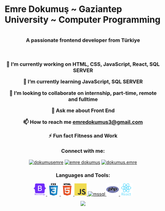 <h1>Emre Dokumuş ~ Gaziantep University ~ Computer Programming<h1/>
<h3 align="center">A passionate frontend developer from Türkiye<br><br><br>
            
 🔭 I’m currently working on **HTML, CSS, JavaScript, React, SQL SERVER**</p>

 🌱 I’m currently learning **JavaScript, SQL SERVER**

 👯 I’m looking to collaborate on **internship, part-time, remote and fulltime**

 💬 Ask me about **Front End**

 📫 How to reach me **emredokumus3@gmail.com**

 ⚡ Fun fact **Fitness and Work**
  
</h3>
<h3 align="center">Connect with me:</h3>
<p align="center">
<a href="https://twitter.com/DokumusEmre" target="blank"><img align="center" src="https://raw.githubusercontent.com/rahuldkjain/github-profile-readme-generator/master/src/images/icons/Social/twitter.svg" alt="dokumusemre" height="30" width="40" /></a>
<a href="https://linkedin.com/in/emre-dokumuş-624301294" target="blank"><img align="center" src="https://raw.githubusercontent.com/rahuldkjain/github-profile-readme-generator/master/src/images/icons/Social/linked-in-alt.svg" alt="emre dokumus" height="30" width="40" /></a>
<a href="https://instagram.com/dokumus.emre" target="blank"><img align="center" src="https://raw.githubusercontent.com/rahuldkjain/github-profile-readme-generator/master/src/images/icons/Social/instagram.svg" alt="dokumus.emre" height="30" width="40" /></a>
</p>

<h3 align="center">Languages and Tools:</h3>
<p align="center"> <a href="https://getbootstrap.com" target="_blank" rel="noreferrer"> <img src="https://raw.githubusercontent.com/devicons/devicon/master/icons/bootstrap/bootstrap-plain-wordmark.svg" alt="bootstrap" width="40" height="40"/> </a> <a href="https://www.w3schools.com/css/" target="_blank" rel="noreferrer"> <img src="https://raw.githubusercontent.com/devicons/devicon/master/icons/css3/css3-original-wordmark.svg" alt="css3" width="40" height="40"/> </a> <a href="https://www.w3.org/html/" target="_blank" rel="noreferrer"> <img src="https://raw.githubusercontent.com/devicons/devicon/master/icons/html5/html5-original-wordmark.svg" alt="html5" width="40" height="40"/> </a> <a href="https://developer.mozilla.org/en-US/docs/Web/JavaScript" target="_blank" rel="noreferrer"> <img src="https://raw.githubusercontent.com/devicons/devicon/master/icons/javascript/javascript-original.svg" alt="javascript" width="40" height="40"/> </a> <a href="https://www.microsoft.com/en-us/sql-server" target="_blank" rel="noreferrer"> <img src="https://www.svgrepo.com/show/303229/microsoft-sql-server-logo.svg" alt="mssql" width="40" height="40"/> </a> <a href="https://www.php.net" target="_blank" rel="noreferrer"> <img src="https://raw.githubusercontent.com/devicons/devicon/master/icons/php/php-original.svg" alt="php" width="40" height="40"/> </a> <a href="https://reactjs.org/" target="_blank" rel="noreferrer"> <img src="https://raw.githubusercontent.com/devicons/devicon/master/icons/react/react-original-wordmark.svg" alt="react" width="40" height="40"/> </a> </p>
<div align="center">
<img  src="https://media.istockphoto.com/id/1327335644/photo/programmers-hands-are-coding-on-a-laptop-in-the-dark-with-a-view-of-the-lights-of-the-night.jpg?s=612x612&w=0&k=20&c=NDhrq8n-s- exrPOq_Oet1i13PhwGe7Z2HOfirx9wscA="></div>

